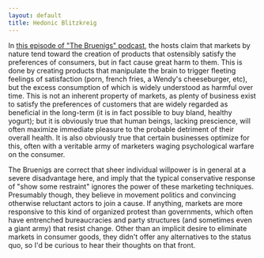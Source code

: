 ```yaml
---
layout: default
title: Hedonic Blitzkreig
---
```


In [this episode of "The Bruenigs" podcast](https://itunes.apple.com/us/podcast/the-hedonic-blitzkrieg/id1393726435?i=1000424854747&mt=2), the hosts claim that markets by nature tend toward the creation of products that ostensibly satisfy the preferences of consumers, but in fact cause great harm to them.  This is done by creating products that manipulate the brain to trigger fleeting feelings of satisfaction (porn, french fries, a Wendy's cheeseburger, etc), but the excess consumption of which is widely understood as harmful over time.  This is not an inherent property of markets, as plenty of business exist to satisfy the preferences of customers that are widely regarded as beneficial in the long-term (it is in fact possible to buy bland, healthy yogurt); but it is obviously true that human beings, lacking prescience, will often maximize immediate pleasure to the probable detriment of their overall health.  It is also obviously true that certain businesses optimize for this, often with a veritable army of marketers waging psychological warfare on the consumer.

The Bruenigs are correct that sheer individual willpower is in general at a severe disadvantage here, and imply that the typical conservative response of "show some restraint" ignores the power of these marketing techniques.  Presumably though, they believe in movement politics and convincing otherwise reluctant actors to join a cause.  If anything, markets are more responsive to this kind of organized protest than governments, which often have entrenched bureaucracies and party structures (and sometimes even a giant army) that resist change.  Other than an implicit desire to eliminate markets in consumer goods, they didn't offer any alternatives to the status quo, so I'd be curious to hear their thoughts on that front.
